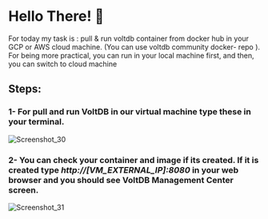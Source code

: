 # Hello There! 👋

For today my task is : pull & run voltdb container from docker hub in your GCP or AWS cloud machine. (You can use voltdb community docker- repo ). For being more practical, you can run in your local machine first, and then, you can switch to cloud machine

## Steps:

### 1- For pull and run VoltDB in our virtual machine type these in your terminal.
![Screenshot_30](https://github.com/user-attachments/assets/efe686e0-1a2f-4a30-af6c-d591ccc5e8c4)

### 2- You can check your container and image if its created. If it is created type  _http://[VM_EXTERNAL_IP]:8080_ in your web browser and you should see VoltDB Management Center screen.
![Screenshot_31](https://github.com/user-attachments/assets/7e185945-08a1-4203-9163-95dc1a87e3e1)
